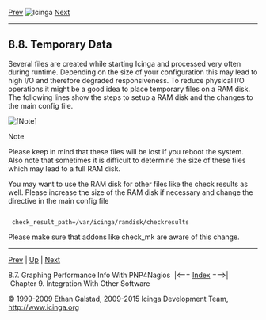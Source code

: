 [Prev](perfgraphs.md) ![Icinga](../images/logofullsize.png "Icinga") [Next](ch09.md)

* * * * *

8.8. Temporary Data
-------------------

Several files are created while starting Icinga and processed very often
during runtime. Depending on the size of your configuration this may
lead to high I/O and therefore degraded responsiveness. To reduce
physical I/O operations it might be a good idea to place temporary files
on a RAM disk. The following lines show the steps to setup a RAM disk
and the changes to the main config file.

![[Note]](../images/note.png)

Note

Please keep in mind that these files will be lost if you reboot the
system. Also note that sometimes it is difficult to determine the size
of these files which may lead to a full RAM disk.

















You may want to use the RAM disk for other files like the check results
as well. Please increase the size of the RAM disk if necessary and
change the directive in the main config file

<pre><code>
 check_result_path=/var/icinga/ramdisk/checkresults
</code></pre>

Please make sure that addons like check\_mk are aware of this change.

* * * * *

[Prev](perfgraphs.md) | [Up](ch08.md) | [Next](ch09.md)

8.7. Graphing Performance Info With PNP4Nagios  |<=== [Index](index.md) ===>|  Chapter 9. Integration With Other Software

© 1999-2009 Ethan Galstad, 2009-2015 Icinga Development Team,
http://www.icinga.org
